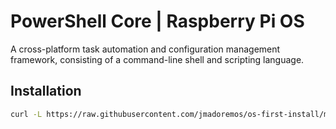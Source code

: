 # PowerShell Core | Raspberry Pi OS

A cross-platform task automation and configuration management framework, consisting of a command-line shell and scripting language.

## Installation

```bash
curl -L https://raw.githubusercontent.com/jmadoremos/os-first-install/master/linux/rpi/pwsh/install.sh | bash
```
